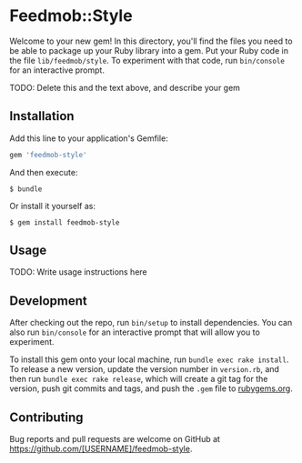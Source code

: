 # Feedmob::Style

Welcome to your new gem! In this directory, you'll find the files you need to be able to package up your Ruby library into a gem. Put your Ruby code in the file `lib/feedmob/style`. To experiment with that code, run `bin/console` for an interactive prompt.

TODO: Delete this and the text above, and describe your gem

## Installation

Add this line to your application's Gemfile:

```ruby
gem 'feedmob-style'
```

And then execute:

    $ bundle

Or install it yourself as:

    $ gem install feedmob-style

## Usage

TODO: Write usage instructions here

## Development

After checking out the repo, run `bin/setup` to install dependencies. You can also run `bin/console` for an interactive prompt that will allow you to experiment.

To install this gem onto your local machine, run `bundle exec rake install`. To release a new version, update the version number in `version.rb`, and then run `bundle exec rake release`, which will create a git tag for the version, push git commits and tags, and push the `.gem` file to [rubygems.org](https://rubygems.org).

## Contributing

Bug reports and pull requests are welcome on GitHub at https://github.com/[USERNAME]/feedmob-style.
